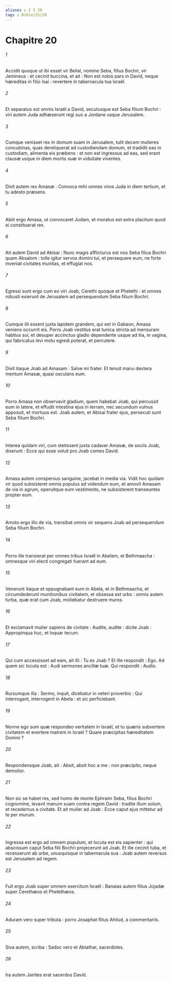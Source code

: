 ```yaml
---
aliases : 2 S 20
tags : Bible/2S/20
---
```


# Chapitre 20

###### 1
Accidit quoque ut ibi esset vir Belial, nomine Seba, filius Bochri, vir Jemineus : et cecinit buccina, et ait : Non est nobis pars in David, neque hæreditas in filio Isai : revertere in tabernacula tua Israël.
###### 2
Et separatus est omnis Israël a David, secutusque est Seba filium Bochri : viri autem Juda adhæserunt regi suo a Jordane usque Jerusalem.
###### 3
Cumque venisset rex in domum suam in Jerusalem, tulit decem mulieres concubinas, quas dereliquerat ad custodiendam domum, et tradidit eas in custodiam, alimenta eis præbens : et non est ingressus ad eas, sed erant clausæ usque in diem mortis suæ in viduitate viventes.
###### 4
Dixit autem rex Amasæ : Convoca mihi omnes viros Juda in diem tertium, et tu adesto præsens.
###### 5
Abiit ergo Amasa, ut convocaret Judam, et moratus est extra placitum quod ei constituerat rex.
###### 6
Ait autem David ad Abisai : Nunc magis afflicturus est nos Seba filius Bochri quam Absalom : tolle igitur servos domini tui, et persequere eum, ne forte inveniat civitates munitas, et effugiat nos.
###### 7
Egressi sunt ergo cum eo viri Joab, Cerethi quoque et Phelethi : et omnes robusti exierunt de Jerusalem ad persequendum Seba filium Bochri.
###### 8
Cumque illi essent juxta lapidem grandem, qui est in Gabaon, Amasa veniens occurrit eis. Porro Joab vestitus erat tunica stricta ad mensuram habitus sui, et desuper accinctus gladio dependente usque ad ilia, in vagina, qui fabricatus levi motu egredi poterat, et percutere.
###### 9
Dixit itaque Joab ad Amasam : Salve mi frater. Et tenuit manu dextera mentum Amasæ, quasi osculans eum.
###### 10
Porro Amasa non observavit gladium, quem habebat Joab, qui percussit eum in latere, et effudit intestina ejus in terram, nec secundum vulnus apposuit, et mortuus est. Joab autem, et Abisai frater ejus, persecuti sunt Seba filium Bochri.
###### 11
Interea quidam viri, cum stetissent juxta cadaver Amasæ, de sociis Joab, dixerunt : Ecce qui esse voluit pro Joab comes David.
###### 12
Amasa autem conspersus sanguine, jacebat in media via. Vidit hoc quidam vir quod subsisteret omnis populus ad videndum eum, et amovit Amasam de via in agrum, operuitque eum vestimento, ne subsisterent transeuntes propter eum.
###### 13
Amoto ergo illo de via, transibat omnis vir sequens Joab ad persequendum Seba filium Bochri.
###### 14
Porro ille transierat per omnes tribus Israël in Abelam, et Bethmaacha : omnesque viri electi congregati fuerant ad eum.
###### 15
Venerunt itaque et oppugnabant eum in Abela, et in Bethmaacha, et circumdederunt munitionibus civitatem, et obsessa est urbs : omnis autem turba, quæ erat cum Joab, moliebatur destruere muros.
###### 16
Et exclamavit mulier sapiens de civitate : Audite, audite : dicite Joab : Appropinqua huc, et loquar tecum.
###### 17
Qui cum accessisset ad eam, ait illi : Tu es Joab ? Et ille respondit : Ego. Ad quem sic locuta est : Audi sermones ancillæ tuæ. Qui respondit : Audio.
###### 18
Rursumque illa : Sermo, inquit, dicebatur in veteri proverbio : Qui interrogant, interrogent in Abela : et sic perficiebant.
###### 19
Nonne ego sum quæ respondeo veritatem in Israël, et tu quæris subvertere civitatem et evertere matrem in Israël ? Quare præcipitas hæreditatem Domini ?
###### 20
Respondensque Joab, ait : Absit, absit hoc a me : non præcipito, neque demolior.
###### 21
Non sic se habet res, sed homo de monte Ephraim Seba, filius Bochri cognomine, levavit manum suam contra regem David : tradite illum solum, et recedemus a civitate. Et ait mulier ad Joab : Ecce caput ejus mittetur ad te per murum.
###### 22
Ingressa est ergo ad omnem populum, et locuta est eis sapienter : qui abscissum caput Seba filii Bochri projecerunt ad Joab. Et ille cecinit tuba, et recesserunt ab urbe, unusquisque in tabernacula sua : Joab autem reversus est Jerusalem ad regem.
###### 23
Fuit ergo Joab super omnem exercitum Israël : Banaias autem filius Jojadæ super Cerethæos et Phelethæos.
###### 24
Aduram vero super tributa : porro Josaphat filius Ahilud, a commentariis.
###### 25
Siva autem, scriba : Sadoc vero et Abiathar, sacerdotes.
###### 26
Ira autem Jairites erat sacerdos David.
